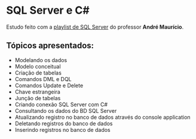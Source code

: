 # SQL Server e C#

Estudo feito com a <a href="https://youtube.com/playlist?list=PL21XB6MnrdgCiC_2o4AumMb9I4xRKTcbx">playlist de SQL Server</a> do professor <b>André Maurício</b>.

## Tópicos apresentados:

<ul>
<li>Modelando os dados</li>
<li>Modelo conceitual</li>
<li>Criação de tabelas</li>
<li>Comandos DML e DQL</li>
<li>Comandos Update e Delete</li>
<li>Chave estrangeira</li>
<li>Junção de tabelas</li>
<li>Criando conexão SQL Server com C#</li>
<li>Consultando os dados do BD SQL Server</li>
<li>Atualizando registro no banco de dados através do console application</li>
<li>Deletando registros do banco de dados</li>
<li>Inserindo registros no banco de dados</li>
</ul>